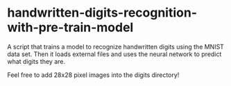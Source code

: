 # handwritten-digits-recognition-with-pre-train-model
A script that trains a model to recognize handwritten digits using the MNIST data set. Then it loads external files and uses the neural network to predict what digits they are.

Feel free to add 28x28 pixel images into the digits directory!
